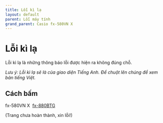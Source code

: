 ```yaml
---
title: Lỗi kì lạ
layout: default
parent: Lỗi máy tính
grand_parent: Casio fx-580VN X
---
```


# Lỗi kì lạ
Lỗi kì lạ là những thông báo lỗi được hiện ra không đúng chỗ.

*Lưu ý: Lỗi kì lạ sẽ là của giao diện Tiếng Anh. Để chuột lên chúng để xem bản tiếng Việt.*

## Cách bấm
fx-580VN X&nbsp; [fx-880BTG](/thu-vien-ma-tran/docs/fx880btg/loi-may-tinh/loi-ki-la.html#cách-bấm)

(Trang chưa hoàn thành, xin lỗi!)

[SHIFT]: /thu-vien-ma-tran/images/fx580vnx/shift.png
[←]: /thu-vien-ma-tran/images/fx580vnx/dpad_left.png
[𝒙⁻¹]: /thu-vien-ma-tran/images/fx580vnx/expo_-1.png
[DEL]: /thu-vien-ma-tran/images/fx580vnx/del.png
[1]: /thu-vien-ma-tran/images/fx580vnx/1.png
[2]: /thu-vien-ma-tran/images/fx580vnx/2.png
[3]: /thu-vien-ma-tran/images/fx580vnx/3.png
[4]: /thu-vien-ma-tran/images/fx580vnx/4.png
[5]: /thu-vien-ma-tran/images/fx580vnx/5.png
[6]: /thu-vien-ma-tran/images/fx580vnx/6.png
[7]: /thu-vien-ma-tran/images/fx580vnx/7.png
[8]: /thu-vien-ma-tran/images/fx580vnx/8.png
[9]: /thu-vien-ma-tran/images/fx580vnx/9.png